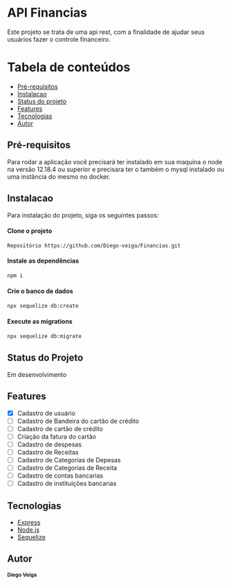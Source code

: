 # API Financias

 Este projeto se trata de uma api rest, com a finalidade de ajudar seus usuários fazer o controle financeiro.

Tabela de conteúdos 
=================

<!--ts-->
   * <a href="#requisito">Pré-requisitos</a>
   * [Instalacao](#instalacao)
   * <a href="#status">Status do projeto</a>
   * [Features](#features)
   * [Tecnologias](#tecnologias)
   * [Autor](#autor)
<!--te-->

<h2 id="requisito">Pré-requisitos</h2>
 Para rodar a aplicação você precisará ter instalado em sua maquina o node na versão 12.18.4 ou superior e precisara
 ter o também o mysql instalado ou uma instância do mesmo no docker.

## Instalacao
   Para instalação do projeto, siga os seguintes passos:

  #### Clone o projeto
    Repositório https://github.com/Diego-veiga/Financias.git

  #### Instale as dependências
  ```bash
  npm i
  ```
  #### Crie o banco de dados
  ```bash
  npx sequelize db:create
  ```

  #### Execute as migrations
  ```bash
  npx sequelize db:migrate
  ```
<h2 id="status">Status do Projeto</h2>
  Em desenvolvimento


## Features

  - [x] Cadastro de usuário<br>
  - [ ] Cadastro de Bandeira do cartão de crédito<br>
  - [ ] Cadastro de cartão de crédito<br>
  - [ ] Criação da fatura do cartão<br>
  - [ ] Cadastro de despesas<br>
  - [ ] Cadastro de Receitas<br>
  - [ ] Cadastro de Categorias de Depesas<br>
  - [ ] Cadastro de Categorias de Receita<br>
  - [ ] Cadastro de contas bancarias<br>
  - [ ] Cadastro de instituições bancarias<br>
  
## Tecnologias
- [Express](https://expressjs.com/pt-br/)
- [Node.js](https://nodejs.org/en/)
- [Sequelize](https://sequelize.org/v7/)

## Autor


<sub><b>Diego Veiga</b></sub>



